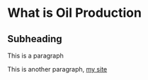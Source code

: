 # What is Oil Production

## Subheading
This is a paragraph

This is another paragraph, [my site](https://www.thepythoncode.com)
